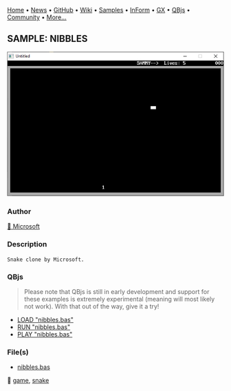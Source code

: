 [Home](https://qb64.com) • [News](../../news.md) • [GitHub](https://github.com/QB64Official/qb64) • [Wiki](https://github.com/QB64Official/qb64/wiki) • [Samples](../../samples.md) • [InForm](../../inform.md) • [GX](../../gx.md) • [QBjs](../../qbjs.md) • [Community](../../community.md) • [More...](../../more.md)

## SAMPLE: NIBBLES

![screenshot.png](img/screenshot.png)

### Author

[🐝 Microsoft](../microsoft.md) 

### Description

```text
Snake clone by Microsoft.
```

### QBjs

> Please note that QBjs is still in early development and support for these examples is extremely experimental (meaning will most likely not work). With that out of the way, give it a try!

* [LOAD "nibbles.bas"](https://qbjs.org/index.html?src=https://qb64.com/samples/nibbles/src/nibbles.bas)
* [RUN "nibbles.bas"](https://qbjs.org/index.html?mode=auto&src=https://qb64.com/samples/nibbles/src/nibbles.bas)
* [PLAY "nibbles.bas"](https://qbjs.org/index.html?mode=play&src=https://qb64.com/samples/nibbles/src/nibbles.bas)

### File(s)

* [nibbles.bas](src/nibbles.bas)

🔗 [game](../game.md), [snake](../snake.md)
